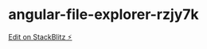 # angular-file-explorer-rzjy7k

[Edit on StackBlitz ⚡️](https://stackblitz.com/edit/angular-file-explorer-rzjy7k)